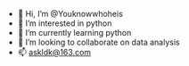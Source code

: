 - 👋 Hi, I’m @Youknowwhoheis
- 👀 I’m interested in python
- 🌱 I’m currently learning python
- 💞️ I’m looking to collaborate on data analysis
- 📫 askldk@163.com

<!---
Youknowwhoheis/Youknowwhoheis is a ✨ special ✨ repository because its `README.md` (this file) appears on your GitHub profile.
You can click the Preview link to take a look at your changes.
--->
